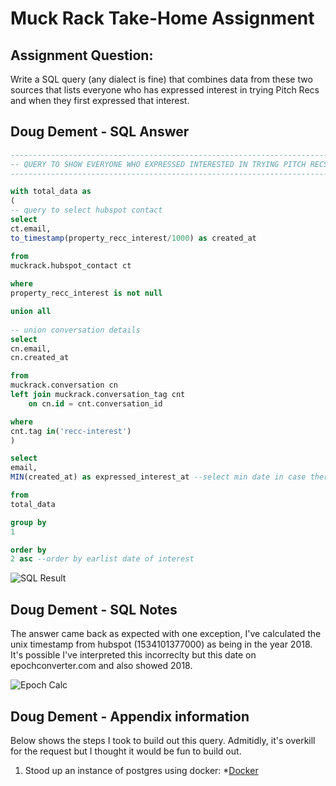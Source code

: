 # Muck Rack Take-Home Assignment

## Assignment Question:
Write a SQL query (any dialect is fine) that combines data from these two sources that lists everyone who has expressed interest in trying Pitch Recs and when they first expressed that interest.


## Doug Dement - SQL Answer

```SQL
------------------------------------------------------------------------
-- QUERY TO SHOW EVERYONE WHO EXPRESSED INTERESTED IN TRYING PITCH RECS
------------------------------------------------------------------------

with total_data as
(
-- query to select hubspot contact 
select
ct.email,
to_timestamp(property_recc_interest/1000) as created_at

from
muckrack.hubspot_contact ct
	
where
property_recc_interest is not null

union all
	
-- union conversation details
select
cn.email,
cn.created_at

from
muckrack.conversation cn
left join muckrack.conversation_tag cnt
	on cn.id = cnt.conversation_id

where
cnt.tag in('recc-interest')
)

select
email,
MIN(created_at) as expressed_interest_at --select min date in case there are duplicate pitch recs by email

from
total_data

group by
1

order by
2 asc --order by earlist date of interest
```

![SQL Result](https://muckrack.s3.us-west-2.amazonaws.com/query_results.png)

## Doug Dement - SQL Notes
The answer came back as expected with one exception, I've calculated the unix timestamp from hubspot (1534101377000) as being in the year 2018. It's possible I've interpreted this incorreclty but this date on epochconverter.com and also showed 2018.

![Epoch Calc](https://muckrack.s3.us-west-2.amazonaws.com/epoch_calc.png)



## Doug Dement - Appendix information
Below shows the steps I took to build out this query.  Admitidly, it's overkill for the request but I thought it would be fun to build out.

1. Stood up an instance of postgres using docker: 
  *[Docker](https://github.com/stumptowndoug/muckrack_assignment/blob/main/docker-compose.yml)


